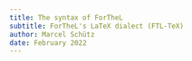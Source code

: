 ```yaml
---
title: The syntax of ForTheL
subtitle: ForTheL's LaTeX dialect (FTL-TeX)
author: Marcel Schütz
date: February 2022
---
```

